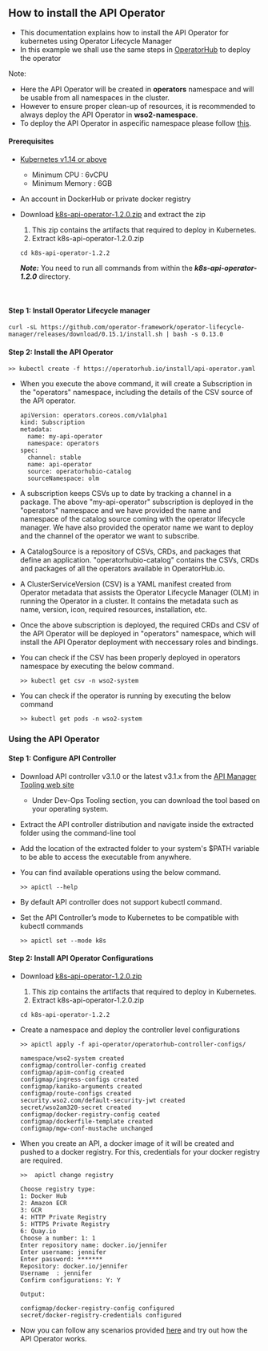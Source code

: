 ## How to install the API Operator 

- This documentation explains how to install the API Operator for kubernetes using Operator Lifecycle Manager
- In this example we shall use the same steps in [OperatorHub](https://operatorhub.io/operator/api-operator) to deploy the operator

Note:
- Here the API Operator will be created in **operators** namespace and will be usable from all namespaces in the cluster.
- However to ensure proper clean-up of resources, it is recommended to always deploy the API Operator in **wso2-namespace**.
- To deploy the API Operator in aspecific namespace please follow [this](../namespace-install/README.md).

#### Prerequisites

- [Kubernetes v1.14 or above](https://Kubernetes.io/docs/setup/) <br>

    - Minimum CPU : 6vCPU
    - Minimum Memory : 6GB

- An account in DockerHub or private docker registry

- Download [k8s-api-operator-1.2.0.zip](https://github.com/wso2/k8s-api-operator/releases/download/v1.2.0/k8s-api-operator-1.2.0.zip) and extract the zip

    1. This zip contains the artifacts that required to deploy in Kubernetes.
    2. Extract k8s-api-operator-1.2.0.zip
    
    ```
    cd k8s-api-operator-1.2.2
    ```
 
    **_Note:_** You need to run all commands from within the ***k8s-api-operator-1.2.0*** directory.

<br />

#### Step 1: Install Operator Lifecycle manager

```shell script
curl -sL https://github.com/operator-framework/operator-lifecycle-manager/releases/download/0.15.1/install.sh | bash -s 0.13.0
```
#### Step 2: Install the API Operator

```shell script
>> kubectl create -f https://operatorhub.io/install/api-operator.yaml
```

- When you execute the above command, it will create a Subscription in the "operators" namespace, including the details of the CSV source of the API operator.
  
    ```
    apiVersion: operators.coreos.com/v1alpha1
    kind: Subscription
    metadata:
      name: my-api-operator
      namespace: operators
    spec:
      channel: stable
      name: api-operator
      source: operatorhubio-catalog
      sourceNamespace: olm
    ```
- A subscription keeps CSVs up to date by tracking a channel in a package. The above "my-api-operator" subscription is deployed in the "operators" namespace and we have provided the name and namespace of the catalog source coming with the operator lifecycle manager. We have also provided the operator name we want to deploy and the channel of the operator we want to subscribe.

- A CatalogSource is a repository of CSVs, CRDs, and packages that define an application. "operatorhubio-catalog" contains the CSVs, CRDs and packages of all the operators available in OperatorHub.io.

- A ClusterServiceVersion (CSV) is a YAML manifest created from Operator metadata that assists the Operator Lifecycle Manager (OLM) in running the Operator in a cluster. It contains the metadata such as name, version, icon, required resources, installation, etc.

- Once the above subscription is deployed, the required CRDs and CSV of the API Operator will be deployed in "operators" namespace, which will install the API Operator deployment with neccessary roles and bindings.

- You can check if the CSV has been properly deployed in operators namespace by executing the below command.
    ```shell script
    >> kubectl get csv -n wso2-system
    ```
- You can check if the operator is running by executing the below command
    ```shell script
    >> kubectl get pods -n wso2-system
    ```

### Using the API Operator

#### Step 1: Configure API Controller

- Download API controller v3.1.0 or the latest v3.1.x from the [API Manager Tooling web site](https://wso2.com/api-management/tooling/)
    
    - Under Dev-Ops Tooling section, you can download the tool based on your operating system.

- Extract the API controller distribution and navigate inside the extracted folder using the command-line tool

- Add the location of the extracted folder to your system's $PATH variable to be able to access the executable from anywhere.

- You can find available operations using the below command.
    
    ```shell script
    >> apictl --help
    ```
  
- By default API controller does not support kubectl command.

- Set the API Controller’s mode to Kubernetes to be compatible with kubectl commands
    ```shell script
    >> apictl set --mode k8s 
    ```

#### Step 2: Install API Operator Configurations

* Download [k8s-api-operator-1.2.0.zip](https://github.com/wso2/k8s-api-operator/releases/download/v1.2.0/api-k8s-crds-1.2.0.zip)
  1. This zip contains the artifacts that required to deploy in Kubernetes.
  2. Extract k8s-api-operator-1.2.0.zip
  
    ```shell script
    cd k8s-api-operator-1.2.2
    ```     
* Create a namespace and deploy the controller level configurations 

    ```shell script
    >> apictl apply -f api-operator/operatorhub-controller-configs/
    
    namespace/wso2-system created
    configmap/controller-config created
    configmap/apim-config created
    configmap/ingress-configs created
    configmap/kaniko-arguments created
    configmap/route-configs created
    security.wso2.com/default-security-jwt created
    secret/wso2am320-secret created
    configmap/docker-registry-config ceated
    configmap/dockerfile-template created
    configmap/mgw-conf-mustache unchanged
    ```
  
*  When you create an API, a docker image of it will be created and pushed to a docker registry. For this, credentials for your docker registry are required.
  
    ```shell script
    >>  apictl change registry
        
    Choose registry type:
    1: Docker Hub
    2: Amazon ECR
    3: GCR
    4: HTTP Private Registry
    5: HTTPS Private Registry
    6: Quay.io
    Choose a number: 1: 1
    Enter repository name: docker.io/jennifer
    Enter username: jennifer
    Enter password: *******
    Repository: docker.io/jennifer
    Username  : jennifer
    Confirm configurations: Y: Y
    
    Output:
    
    configmap/docker-registry-config configured
    secret/docker-registry-credentials configured
    ```
   
* Now you can follow any scenarios provided [here](../../scenarios/README.md) and try out how the API Operator works.